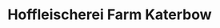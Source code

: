 ---
title: "Hoffleischerei Farm Katerbow"
url: /berlin/hoffleischerei-farm-katerbow/
shop: Metzgerei
---